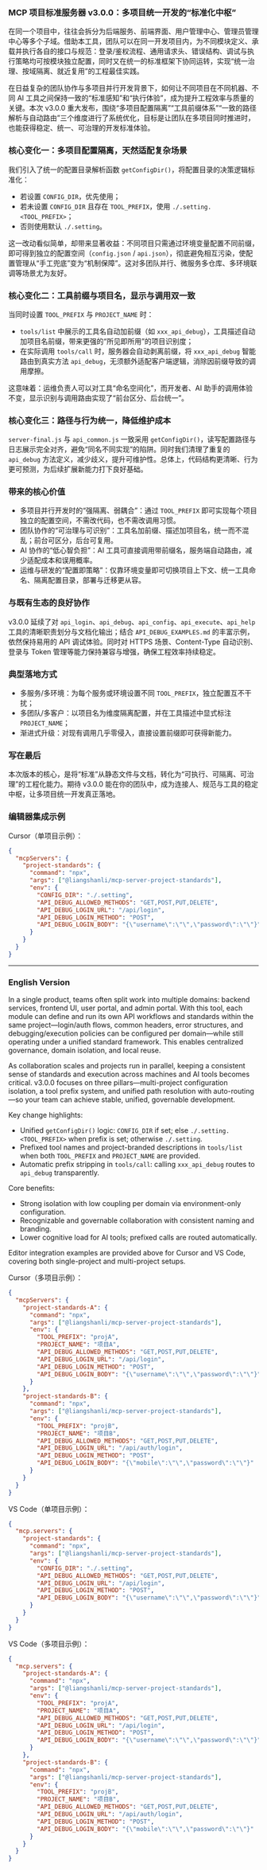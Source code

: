 ### MCP 项目标准服务器 v3.0.0：多项目统一开发的“标准化中枢”

在同一个项目中，往往会拆分为后端服务、前端界面、用户管理中心、管理员管理中心等多个子域。借助本工具，团队可以在同一开发项目内，为不同模块定义、承载并执行各自的接口与规范：登录/鉴权流程、通用请求头、错误结构、调试与执行策略均可按模块独立配置，同时又在统一的标准框架下协同运转，实现“统一治理、按域隔离、就近复用”的工程最佳实践。

在日益复杂的团队协作与多项目并行开发背景下，如何让不同项目在不同机器、不同 AI 工具之间保持一致的“标准感知”和“执行体验”，成为提升工程效率与质量的关键。本次 v3.0.0 重大发布，围绕“多项目配置隔离”“工具前缀体系”“一致的路径解析与自动路由”三个维度进行了系统优化，目标是让团队在多项目同时推进时，也能获得稳定、统一、可治理的开发标准体验。

### 核心变化一：多项目配置隔离，天然适配复杂场景
我们引入了统一的配置目录解析函数 `getConfigDir()`，将配置目录的决策逻辑标准化：
- 若设置 `CONFIG_DIR`，优先使用；
- 若未设置 `CONFIG_DIR` 且存在 `TOOL_PREFIX`，使用 `./.setting.<TOOL_PREFIX>`；
- 否则使用默认 `./.setting`。

这一改动看似简单，却带来显著收益：不同项目只需通过环境变量配置不同前缀，即可得到独立的配置空间（`config.json` / `api.json`），彻底避免相互污染，使配置管理从“手工兜底”变为“机制保障”。这对多团队并行、微服务多仓库、多环境联调等场景尤为友好。

### 核心变化二：工具前缀与项目名，显示与调用双一致
当同时设置 `TOOL_PREFIX` 与 `PROJECT_NAME` 时：
- `tools/list` 中展示的工具名自动加前缀（如 `xxx_api_debug`），工具描述自动加项目名前缀，带来更强的“所见即所用”的项目识别度；
- 在实际调用 `tools/call` 时，服务器会自动剥离前缀，将 `xxx_api_debug` 智能路由到真实方法 `api_debug`，无须额外适配客户端逻辑，消除因前缀导致的调用摩擦。

这意味着：运维负责人可以对工具“命名空间化”，而开发者、AI 助手的调用体验不变，显示识别与调用路由实现了“前台区分、后台统一”。

### 核心变化三：路径与行为统一，降低维护成本
`server-final.js` 与 `api_common.js` 一致采用 `getConfigDir()`，读写配置路径与日志展示完全对齐，避免“同名不同实现”的陷阱。同时我们清理了重复的 `api_debug` 方法定义，减少歧义，提升可维护性。总体上，代码结构更清晰、行为更可预测，为后续扩展新能力打下良好基础。

### 带来的核心价值
- 多项目并行开发时的“强隔离、弱耦合”：通过 `TOOL_PREFIX` 即可实现每个项目独立的配置空间，不需改代码，也不需改调用习惯。
- 团队协作的“可治理与可识别”：工具名加前缀、描述加项目名，统一而不混乱；前台可区分，后台可复用。
- AI 协作的“低心智负担”：AI 工具可直接调用带前缀名，服务端自动路由，减少适配成本和误用概率。
- 运维与研发的“配置即策略”：仅靠环境变量即可切换项目上下文、统一工具命名、隔离配置目录，部署与迁移更从容。

### 与既有生态的良好协作
v3.0.0 延续了对 `api_login`、`api_debug`、`api_config`、`api_execute`、`api_help` 工具的清晰职责划分与文档化输出；结合 `API_DEBUG_EXAMPLES.md` 的丰富示例，依然保持易用的 API 调试体验。同时对 HTTPS 场景、Content-Type 自动识别、登录与 Token 管理等能力保持兼容与增强，确保工程效率持续稳定。

### 典型落地方式
- 多服务/多环境：为每个服务或环境设置不同 `TOOL_PREFIX`，独立配置互不干扰；
- 多团队/多客户：以项目名为维度隔离配置，并在工具描述中显式标注 `PROJECT_NAME`；
- 渐进式升级：对现有调用几乎零侵入，直接设置前缀即可获得新能力。

### 写在最后
本次版本的核心，是将“标准”从静态文件与文档，转化为“可执行、可隔离、可治理”的工程化能力。期待 v3.0.0 能在你的团队中，成为连接人、规范与工具的稳定中枢，让多项目统一开发真正落地。



### 编辑器集成示例

Cursor（单项目示例）：
```json
{
  "mcpServers": {
    "project-standards": {
      "command": "npx",
      "args": ["@liangshanli/mcp-server-project-standards"],
      "env": {
        "CONFIG_DIR": "./.setting",
        "API_DEBUG_ALLOWED_METHODS": "GET,POST,PUT,DELETE",
        "API_DEBUG_LOGIN_URL": "/api/login",
        "API_DEBUG_LOGIN_METHOD": "POST",
        "API_DEBUG_LOGIN_BODY": "{\"username\":\"\",\"password\":\"\"}"
      }
    }
  }
}
```


---

### English Version

In a single product, teams often split work into multiple domains: backend services, frontend UI, user portal, and admin portal. With this tool, each module can define and run its own API workflows and standards within the same project—login/auth flows, common headers, error structures, and debugging/execution policies can be configured per domain—while still operating under a unified standard framework. This enables centralized governance, domain isolation, and local reuse.

As collaboration scales and projects run in parallel, keeping a consistent sense of standards and execution across machines and AI tools becomes critical. v3.0.0 focuses on three pillars—multi-project configuration isolation, a tool prefix system, and unified path resolution with auto-routing—so your team can achieve stable, unified, governable development.

Key change highlights:
- Unified `getConfigDir()` logic: `CONFIG_DIR` if set; else `./.setting.<TOOL_PREFIX>` when prefix is set; otherwise `./.setting`.
- Prefixed tool names and project-branded descriptions in `tools/list` when both `TOOL_PREFIX` and `PROJECT_NAME` are provided.
- Automatic prefix stripping in `tools/call`: calling `xxx_api_debug` routes to `api_debug` transparently.

Core benefits:
- Strong isolation with low coupling per domain via environment-only configuration.
- Recognizable and governable collaboration with consistent naming and branding.
- Lower cognitive load for AI tools; prefixed calls are routed automatically.

Editor integration examples are provided above for Cursor and VS Code, covering both single-project and multi-project setups.

Cursor（多项目示例）：
```json
{
  "mcpServers": {
    "project-standards-A": {
      "command": "npx",
      "args": ["@liangshanli/mcp-server-project-standards"],
      "env": {
        "TOOL_PREFIX": "projA",
        "PROJECT_NAME": "项目A",
        "API_DEBUG_ALLOWED_METHODS": "GET,POST,PUT,DELETE",
        "API_DEBUG_LOGIN_URL": "/api/login",
        "API_DEBUG_LOGIN_METHOD": "POST",
        "API_DEBUG_LOGIN_BODY": "{\"username\":\"\",\"password\":\"\"}"
      }
    },
    "project-standards-B": {
      "command": "npx",
      "args": ["@liangshanli/mcp-server-project-standards"],
      "env": {
        "TOOL_PREFIX": "projB",
        "PROJECT_NAME": "项目B",
        "API_DEBUG_ALLOWED_METHODS": "GET,POST,PUT,DELETE",
        "API_DEBUG_LOGIN_URL": "/api/auth/login",
        "API_DEBUG_LOGIN_METHOD": "POST",
        "API_DEBUG_LOGIN_BODY": "{\"mobile\":\"\",\"password\":\"\"}"
      }
    }
  }
}
```

VS Code（单项目示例）：
```json
{
  "mcp.servers": {
    "project-standards": {
      "command": "npx",
      "args": ["@liangshanli/mcp-server-project-standards"],
      "env": {
        "CONFIG_DIR": "./.setting",
        "API_DEBUG_ALLOWED_METHODS": "GET,POST,PUT,DELETE",
        "API_DEBUG_LOGIN_URL": "/api/login",
        "API_DEBUG_LOGIN_METHOD": "POST",
        "API_DEBUG_LOGIN_BODY": "{\"username\":\"\",\"password\":\"\"}"
      }
    }
  }
}
```

VS Code（多项目示例）：
```json
{
  "mcp.servers": {
    "project-standards-A": {
      "command": "npx",
      "args": ["@liangshanli/mcp-server-project-standards"],
      "env": {
        "TOOL_PREFIX": "projA",
        "PROJECT_NAME": "项目A",
        "API_DEBUG_ALLOWED_METHODS": "GET,POST,PUT,DELETE",
        "API_DEBUG_LOGIN_URL": "/api/login",
        "API_DEBUG_LOGIN_METHOD": "POST",
        "API_DEBUG_LOGIN_BODY": "{\"username\":\"\",\"password\":\"\"}"
      }
    },
    "project-standards-B": {
      "command": "npx",
      "args": ["@liangshanli/mcp-server-project-standards"],
      "env": {
        "TOOL_PREFIX": "projB",
        "PROJECT_NAME": "项目B",
        "API_DEBUG_ALLOWED_METHODS": "GET,POST,PUT,DELETE",
        "API_DEBUG_LOGIN_URL": "/api/auth/login",
        "API_DEBUG_LOGIN_METHOD": "POST",
        "API_DEBUG_LOGIN_BODY": "{\"mobile\":\"\",\"password\":\"\"}"
      }
    }
  }
}
```
